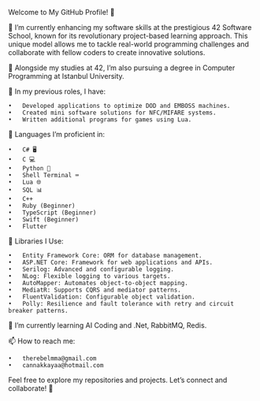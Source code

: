 Welcome to My GitHub Profile! 👋

🔹 I’m currently enhancing my software skills at the prestigious 42 Software School, known for its revolutionary project-based learning approach. This unique model allows me to tackle real-world programming challenges and collaborate with fellow coders to create innovative solutions.

🔹 Alongside my studies at 42, I’m also pursuing a degree in Computer Programming at Istanbul University.

🔹 In my previous roles, I have:

	•	Developed applications to optimize DOD and EMBOSS machines.
	•	Created mini software solutions for NFC/MIFARE systems.
 	•	Written additional programs for games using Lua.

🔹 Languages I’m proficient in:

	•	C# 🖥️
	•	C 💻
	•	Python 🐍
	•	Shell Terminal ⌨️
	•	Lua 🌐
	•	SQL 📊
 	•	C++
  	•	Ruby (Beginner)
   	•	TypeScript (Beginner)
    •	Swift (Beginner)
    •	Flutter
 
 🔹 Libraries I Use:

	•	Entity Framework Core: ORM for database management.
	•	ASP.NET Core: Framework for web applications and APIs.
	•	Serilog: Advanced and configurable logging.
	•	NLog: Flexible logging to various targets.
	•	AutoMapper: Automates object-to-object mapping.
	•	MediatR: Supports CQRS and mediator patterns.
	•	FluentValidation: Configurable object validation.
	•	Polly: Resilience and fault tolerance with retry and circuit breaker patterns.

🌱 I’m currently learning AI Coding and .Net, RabbitMQ, Redis.

📫 How to reach me:

	•	therebelmma@gmail.com
	•	cannakkayaa@hotmail.com

Feel free to explore my repositories and projects. Let’s connect and collaborate! 🚀
